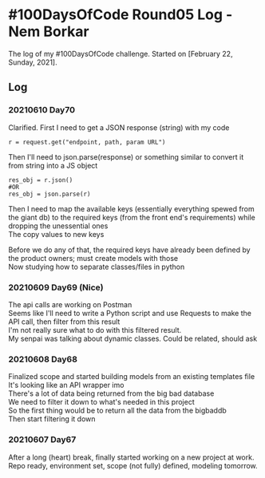 # #100DaysOfCode Round05 Log - Nem Borkar

The log of my #100DaysOfCode challenge. Started on [February 22, Sunday, 2021].

## Log

### 20210610 Day70
Clarified. First I need to get a JSON response (string) with my code  

    r = request.get("endpoint, path, param URL")
Then I'll need to json.parse(response) or something similar to convert it from string into a JS object  

    res_obj = r.json() 
    #OR
    res_obj = json.parse(r)
Then I need to map the available keys (essentially everything spewed from the giant db) to the required keys (from the front end's requirements) while dropping the unessential ones   
The copy values to new keys  

Before we do any of that, the required keys have already been defined by the product owners; must create models with those  
Now studying how to separate classes/files in python  

### 20210609 Day69 (Nice)
The api calls are working on Postman  
Seems like I'll need to write a Python script and use Requests to make the API call, then filter from this result  
I'm not really sure what to do with this filtered result.  
My senpai was talking about dynamic classes. Could be related, should ask  

### 20210608 Day68
Finalized scope and started building models from an existing templates file  
It's looking like an API wrapper imo  
There's a lot of data being returned from the big bad database  
We need to filter it down to what's needed in this project  
So the first thing would be to return all the data from the bigbaddb  
Then start filtering it down  


### 20210607 Day67
After a long (heart) break, finally started working on a new project at work.  
Repo ready, environment set, scope (not fully) defined, modeling tomorrow.  
